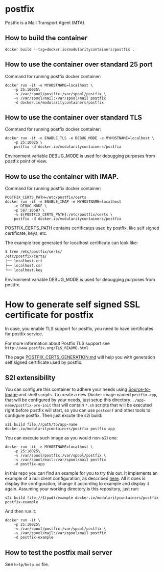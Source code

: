 # postfix
Postfix is a Mail Transport Agent (MTA).

## How to build the container

```docker build --tag=docker.io/modularitycontainers/postfix .```

## How to use the container over standard 25 port

Command for running postfix docker container:

```
docker run -it -e MYHOSTNAME=localhost \
    -p 25:10025\
    -v /var/spool/postfix:/var/spool/postfix \
    -v /var/spool/mail:/var/spool/mail postfix
    -d docker.io/modularitycontainers/postfix
```

## How to use the container over standard TLS

Command for running postfix docker container:
```
docker run -it -e ENABLE_TLS -e DEBUG_MODE -e MYHOSTNAME=localhost \
    -p 25:10025 \
    postfix -d docker.io/modularitycontainers/postfix
```

Environment variable DEBUG_MODE is used for debugging purposes
from postfix point of view.

## How to use the container with IMAP.

Command for running postfix docker container:
```
POSTFIX_CERTS_PATH=/etc/postfix/certs
docker run -it -e ENABLE_IMAP -e MYHOSTNAME=localhost
    -e DEBUG_MODE \
    -p 587:10587 \
    -v ${POSTFIX_CERTS_PATH}:/etc/postfix/certs \
    postfix -d docker.io/modularitycontainers/postfix
```
POSTFIX_CERTS_PATH contains certificates used by postfix, like self signed certificate, keys, etc.

The example tree generated for localhost certificate can look like:
```bash
$ tree /etc/postfix/certs/
/etc/postfix/certs/
├── localhost.crt
├── localhost.csr
└── localhost.key

```

Environment variable DEBUG_MODE is used for debugging purposes from postfix.

# How to generate self signed SSL certificate for postfix

In case, you enable TLS support for postfix, you need to have certificates for postfix service.

For more information about Postfix TLS support see `http://www.postfix.org/TLS_README.html`

The page [POSTFIX_CERTS_GENERATION.md](/POSTFIX_CERTS_GENERATION.md) will help you with generation self signed certificate used by postfix.

## S2I extensibility
You can configure this container to adhere your needs using [Source-to-Image](https://github.com/openshift/source-to-image) and shell scripts. To create a new Docker image named  `postfix-app`, that will be configured by your needs, just setup this directory: `./app-name/postfix-pre-init` that will contain `*.sh` scripts that will be executed right before postfix will start, so you can use `postconf` and other tools to configure postfix. Then just excute the s2i build:
```
s2i build file://path/to/app-name docker.io/modularitycontainers/postfix postfix-app
```
You can execute such image as you would non-s2i one:
```
docker run -it -e MYHOSTNAME=localhost \
    -p 25:10025\
    -v /var/spool/postfix:/var/spool/postfix \
    -v /var/spool/mail:/var/spool/mail postfix
    -d postfix-app
```
In this repo you can find an example for you to try this out. It implements an example of a null client configuration, as described [here](http://www.postfix.org/STANDARD_CONFIGURATION_README.html#null_client). All it does is display the configuration, change it according to example and display it again. Assuming your working directory is this repository, just run:

```
s2i build file://$(pwd)/example docker.io/modularitycontainers/postfix postfix-example
```
And then run it:
```
docker run -it \
    -p 25:10025\
    -v /var/spool/postfix:/var/spool/postfix \
    -v /var/spool/mail:/var/spool/mail postfix
    -d postfix-example
```
## How to test the postfix mail server

See `help/help.md` file.
